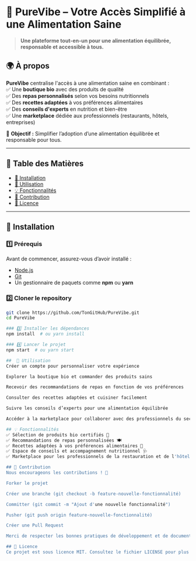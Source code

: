 # 🥗 PureVibe – Votre Accès Simplifié à une Alimentation Saine  

> **Une plateforme tout-en-un pour une alimentation équilibrée, responsable et accessible à tous.**  

## 🌍 À propos  

**PureVibe** centralise l'accès à une alimentation saine en combinant :  
✅ Une **boutique bio** avec des produits de qualité  
✅ Des **repas personnalisés** selon vos besoins nutritionnels  
✅ Des **recettes adaptées** à vos préférences alimentaires  
✅ Des **conseils d'experts** en nutrition et bien-être  
✅ Une **marketplace** dédiée aux professionnels (restaurants, hôtels, entreprises)  

🎯 **Objectif :** Simplifier l’adoption d’une alimentation équilibrée et responsable pour tous.  

---

## 📜 Table des Matières  

- [🚀 Installation](#-installation)  
- [📖 Utilisation](#-utilisation)  
- [💡 Fonctionnalités](#-fonctionnalités)  
- [🤝 Contribution](#-contribution)  
- [📄 Licence](#-licence)  

---

## 🚀 Installation  

### 1️⃣ Prérequis  
Avant de commencer, assurez-vous d’avoir installé :  
- [Node.js](https://nodejs.org/)  
- [Git](https://git-scm.com/)  
- Un gestionnaire de paquets comme **npm** ou **yarn**  

### 2️⃣ Cloner le repository  
```bash
git clone https://github.com/TonGitHub/PureVibe.git
cd PureVibe

### 3️⃣ Installer les dépendances
npm install  # ou yarn install

### 4️⃣ Lancer le projet
npm start  # ou yarn start

##  📖 Utilisation
Créer un compte pour personnaliser votre expérience

Explorer la boutique bio et commander des produits sains

Recevoir des recommandations de repas en fonction de vos préférences

Consulter des recettes adaptées et cuisiner facilement

Suivre les conseils d’experts pour une alimentation équilibrée

Accéder à la marketplace pour collaborer avec des professionnels du secteur

## 💡 Fonctionnalités
✅ Sélection de produits bio certifiés 🌱
✅ Recommandations de repas personnalisées 🍽️
✅ Recettes adaptées à vos préférences alimentaires 📖
✅ Espace de conseils et accompagnement nutritionnel 🩺
✅ Marketplace pour les professionnels de la restauration et de l'hôtellerie 🏨

## 🤝 Contribution
Nous encourageons les contributions ! 🎉

Forker le projet

Créer une branche (git checkout -b feature-nouvelle-fonctionnalité)

Committer (git commit -m "Ajout d'une nouvelle fonctionnalité")

Pusher (git push origin feature-nouvelle-fonctionnalité)

Créer une Pull Request

Merci de respecter les bonnes pratiques de développement et de documentation.

## 📄 Licence
Ce projet est sous licence MIT. Consultez le fichier LICENSE pour plus de détails.


